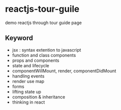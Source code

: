 # reactjs-tour-guile
demo reactjs through tour guide page

## Keyword
- jsx : syntax extention to javascript
- function and class components
- props and components
- state and lifecycle
- componentWillMount, render, componentDidMount
- handling events
- render use map
- forms
- lifting state up
- composition & inheritance
- thinking in react

